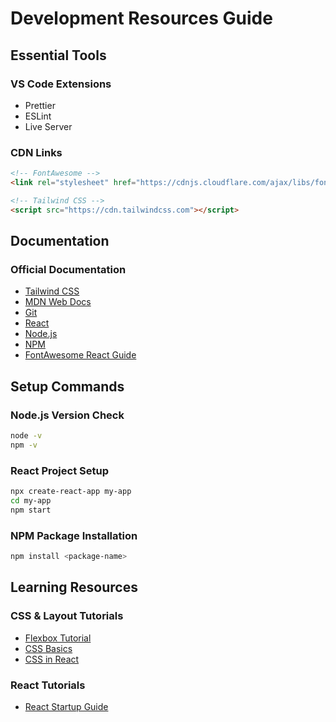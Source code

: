 # Development Resources Guide

## Essential Tools

### VS Code Extensions
- Prettier
- ESLint
- Live Server

### CDN Links
```html
<!-- FontAwesome -->
<link rel="stylesheet" href="https://cdnjs.cloudflare.com/ajax/libs/font-awesome/6.0.0-beta3/css/all.min.css">

<!-- Tailwind CSS -->
<script src="https://cdn.tailwindcss.com"></script>
```

## Documentation

### Official Documentation
- [Tailwind CSS](https://tailwindcss.com)
- [MDN Web Docs](https://developer.mozilla.org/en-US/docs)
- [Git](https://git-scm.com/)
- [React](https://react.dev/)
- [Node.js](https://nodejs.org/en)
- [NPM](https://npmjs.com)
- [FontAwesome React Guide](https://docs.fontawesome.com/web/use-with/react)

## Setup Commands

### Node.js Version Check
```bash
node -v
npm -v
```

### React Project Setup
```bash
npx create-react-app my-app
cd my-app
npm start
```

### NPM Package Installation
```bash
npm install <package-name>
```

## Learning Resources

### CSS & Layout Tutorials
- [Flexbox Tutorial](https://youtu.be/tXIhdp5R7sc?si=rnkShUfoZew5KLCc)
- [CSS Basics](https://youtu.be/i1FeOOhNnwU?si=jG8lbwaPgbb0YH44)
- [CSS in React](https://youtu.be/j5P9FHiBVNo?si=fTnAUnh6oGVZcyum)

### React Tutorials
- [React Startup Guide](https://youtu.be/E8lXC2mR6-k?si=92jIs95f7_TWMAcW)
